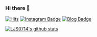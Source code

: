 ### Hi there 👋

<!--
**LJS0714/LJS0714** is a ✨ _special_ ✨ repository because its `README.md` (this file) appears on your GitHub profile.

Here are some ideas to get you started:

- 🔭 I’m currently working on ...
- 🌱 I’m currently learning ...
- 👯 I’m looking to collaborate on ...
- 🤔 I’m looking for help with ...
- 💬 Ask me about ...
- 📫 How to reach me: ...
- 😄 Pronouns: ...
- ⚡ Fun fact: ...
-->
[![Hits](https://hits.seeyoufarm.com/api/count/incr/badge.svg?url=https%3A%2F%2Fgithub.com%2Fgjbae1212%2Fhit-counter&count_bg=%23C3FFDC&title_bg=%2300A276&icon=googlefit.svg&icon_color=%23C3FFDC&title=hits&edge_flat=false)](https://hits.seeyoufarm.com)
[![Instagram Badge](https://img.shields.io/badge/-Instagram-00A276?logo=instagram&logoColor=white&link={https://www.instagram.com/jisunnyday7/})]({https://www.instagram.com/jisunnyday7/})
[![Blog Badge](https://img.shields.io/badge/-Blog-00A276?logo=naver&logoColor=white&link={https://blog.naver.com/ejisunny})]({https://blog.naver.com/ejisunny})

[![LJS0714's github stats](https://github-readme-stats.vercel.app/api?username=LJS0714&count_private=true&custom_title=Jisun's-Github-Stats&bg_color=40,CCFFCF,CFCCFF&title_color=3E7E4A&text_color=FFFFFF)](https://github.com/anuraghazra/github-readme-stats)

